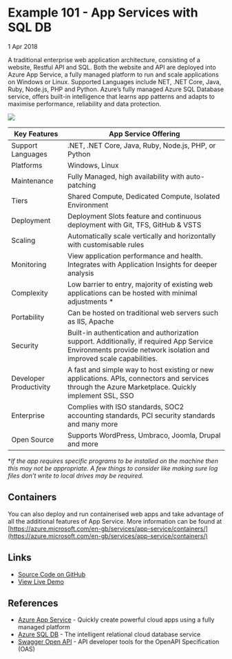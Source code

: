 # Example 101 - App Services with SQL DB
1 Apr 2018

A traditional enterprise web application architecture, consisting of a website, Restful API and SQL. Both the website and API are deployed into Azure App Service, a fully managed platform to run and scale applications on Windows or Linux. Supported Languages include NET, .NET Core, Java, Ruby, Node.js, PHP and Python. Azure’s fully managed Azure SQL Database service, offers built-in intelligence that learns app patterns and adapts to maximise performance, reliability and data protection.

![](http://www.azurelists.com/images/architecture101.png)


Key Features | App Service Offering	
-- | --	
Support Languages | .NET, .NET Core, Java, Ruby, Node.js, PHP, or Python	
Platforms |	Windows, Linux
Maintenance | Fully Managed, high availability with auto-patching	
Tiers |	Shared Compute, Dedicated Compute, Isolated Environment	
Deployment |	Deployment Slots feature and continuous deployment with Git, TFS, GitHub & VSTS		
Scaling |	Automatically scale vertically and horizontally with customisable rules
Monitoring | View application performance and health. Integrates with Application Insights for deeper analysis
Complexity | Low barrier to entry, majority of existing web applications can be hosted with minimal adjustments * 
Portability | Can be hosted on traditional web servers such as IIS, Apache	
Security | Built-in authentication and authorization support. Additionally, if required App Service Environments provide network isolation and improved scale capabilities.
Developer Productivity | A fast and simple way to host existing or new applications. APIs, connectors and services through the Azure Marketplace. Quickly implement SSL, SSO
Enterprise | Complies with ISO standards, SOC2 accounting standards, PCI security standards and many more
Open Source | Supports WordPress, Umbraco, Joomla, Drupal and more


**If the app requires specific programs to be installed on the machine then this may not be appropriate. A few things to consider like making sure log files don’t write to local drives may be required.*
				

## Containers				
You can also deploy and run containerised web apps and take advantage of all the additional features of App Service. More information can be found at [https://azure.microsoft.com/en-gb/services/app-service/containers/](https://azure.microsoft.com/en-gb/services/app-service/containers/)	

## Links

*   [Source Code on GitHub](https://github.com/AzureDemos/AzureLists/)
*   [View Live Demo](#)


## References

*   [Azure App Service](https://azure.microsoft.com/en-gb/services/app-service/) - Quickly create powerful cloud apps using a fully managed platform
*   [Azure SQL DB](https://azure.microsoft.com/en-gb/services/sql-database/) - The intelligent relational cloud database service
*   [Swagger Open API](https://swagger.io/) - API developer tools for the OpenAPI Specification (OAS)
